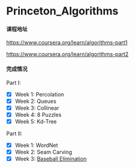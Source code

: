 # Princeton_Algorithms

#### 课程地址
https://www.coursera.org/learn/algorithms-part1

https://www.coursera.org/learn/algorithms-part2

#### 完成情况
Part I:
- [x] Week 1: Percolation
- [x] Week 2: Queues
- [x] Week 3: Collinear
- [x] Week 4: 8 Puzzles
- [x] Week 5: Kd-Tree

Part II:
- [x] Week 1: WordNet
- [x] Week 2: Seam Carving
- [x] Week 3: [Baseball Elimination](https://coursera.cs.princeton.edu/algs4/assignments/baseball/specification.php)